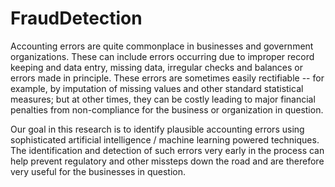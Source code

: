 # FraudDetection
Accounting errors are quite commonplace in businesses and government organizations. These can include errors occurring due to improper record keeping and data entry, missing data, irregular checks and balances or errors made in principle. These errors are sometimes easily rectifiable -- for example, by imputation of missing values and other standard statistical measures; but at other times, they can be costly leading to major financial penalties from non-compliance for the business or organization in question. 

Our goal in this research is to identify plausible accounting errors using sophisticated artificial intelligence / machine learning powered techniques. The identification and detection of such errors very early in the process can help prevent regulatory and other missteps down the road and are therefore very useful for the businesses in question. 
